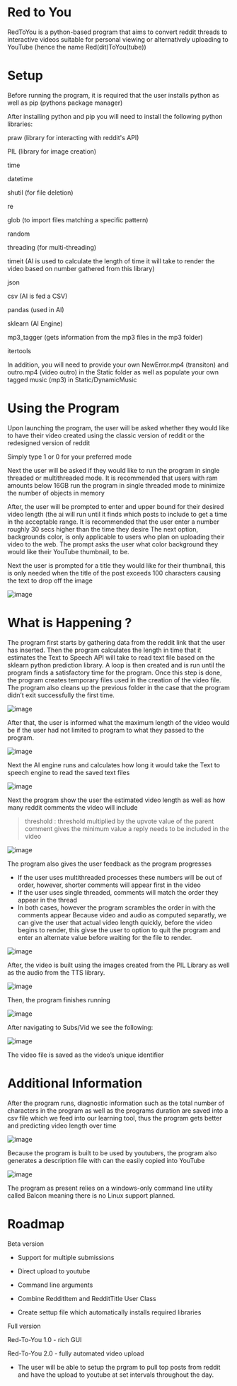 # Red to You
RedToYou is a python-based program that aims to convert reddit threads to interactive videos suitable for personal viewing or alternatively uploading to YouTube (hence the name Red(dit)ToYou(tube))
# Setup
Before running the program, it is required that the user installs python as well as pip (pythons package manager)

After installing python and pip you will need to install the following python libraries:

praw (library for interacting with reddit's API)

PIL (library for image creation)

time

datetime

shutil (for file deletion)

re

glob (to import files matching a specific pattern)

random

threading (for multi-threading)

timeit (AI is used to calculate the length of time it will take to render the video based on number gathered from this library)

json

csv (AI is fed a CSV)

pandas (used in AI)

sklearn (AI Engine)

mp3_tagger (gets information from the mp3 files in the mp3 folder)

itertools

In addition, you will need to provide your own NewError.mp4 (transiton) and outro.mp4 (video outro) in the Static folder as well as populate your own tagged music (mp3) in Static/DynamicMusic

# Using the Program
Upon launching the program, the user will be asked whether they would like to have their video created using the classic version of reddit or the redesigned version of reddit 

Simply type 1 or 0 for your preferred mode

Next the user will be asked if they would like to run the program in single threaded or multithreaded mode.
It is recommended that users with ram amounts below 16GB run the program in single threaded mode to minimize the number of objects in memory

After, the user will be prompted to enter and upper bound for their desired video length (the ai will run until it finds which posts to include to get a time in the acceptable range. It is recommended that the user enter a number roughly 30 secs higher than the time they desire
The next option, backgrounds color, is only applicable to users who plan on uploading their video to the web. The prompt asks the user what color background they would like their YouTube thumbnail, to be.

Next the user is prompted for a title they would like for their thumbnail, this is only needed when the title of the post exceeds 100 characters causing the text to drop off the image

![image](https://user-images.githubusercontent.com/52978102/110018083-8e82e080-7cec-11eb-9271-f6a2947c119d.png)

# What is Happening ?
The program first starts by gathering data from the reddit link that the user has inserted. Then the program calculates the length in time that it estimates the Text to Speech API will take to read text file based on the sklearn python prediction library. A loop is then created and is run until the program finds a satisfactory time for the program.
Once this step is done, the program creates temporary files used in the creation of the video file. The program also cleans up the previous folder in the case that the program didn’t exit successfully the first time.

![image](https://user-images.githubusercontent.com/52978102/110021874-e7547800-7cf0-11eb-8298-b9d3c16782dd.png)

 
After that, the user is informed what the maximum length of the video would be if the user had not limited to program to what they passed to the program. 

![image](https://user-images.githubusercontent.com/52978102/110021882-ec192c00-7cf0-11eb-9e96-664e2395adba.png)
 
Next the AI engine runs and calculates how long it would take the Text to speech engine to read the saved text files 

![image](https://user-images.githubusercontent.com/52978102/110021909-f3403a00-7cf0-11eb-8b75-0ae2e2877792.png)
 
Next the  program show the user the estimated video length as well as how many reddit comments the video will include
>threshold : threshold multiplied by the upvote value of the parent comment gives the minimum value a reply needs to be included in the video

![image](https://user-images.githubusercontent.com/52978102/110021933-fc310b80-7cf0-11eb-8518-983d5fadee52.png)
 
The program also gives the user feedback as the program progresses
*	If the user uses multithreaded processes these numbers will be out of order, however, shorter comments will appear first in the video
*	If the user uses single threaded, comments will match the order they appear in the thread
*	In both cases, however the program scrambles the order in with the comments appear
Because video and audio as computed separatly, we can give the user that actual video length quickly, before the video begins to render, this givse the user to option to quit the program and enter an alternate value before waiting for the file to render.

![image](https://user-images.githubusercontent.com/52978102/110022026-12d76280-7cf1-11eb-8437-090a3aa0ae7d.png)

After, the video is built using the images created from the PIL Library as well as the audio from the TTS library.

![image](https://user-images.githubusercontent.com/52978102/110022056-19fe7080-7cf1-11eb-8ac5-b574c5d2ef7e.png)
 
Then, the program finishes running

![image](https://user-images.githubusercontent.com/52978102/110022082-1ff45180-7cf1-11eb-8c61-164946bc1d9a.png)

After navigating to Subs/Vid we see the following:

![image](https://user-images.githubusercontent.com/52978102/110022120-297db980-7cf1-11eb-81c2-ecbbdaec3a00.png)

The video file is saved as the video’s unique identifier

# Additional Information 
After the program runs, diagnostic information such as the total number of characters in the program as well as the programs duration are saved into a csv file which we feed into our learning tool, thus the program gets better and predicting video length over time

![image](https://user-images.githubusercontent.com/52978102/110022300-5cc04880-7cf1-11eb-876f-9c0a61cf76ab.png)
 
Because the program is built to be used by youtubers, the program also generates a description file with can the easily copied into YouTube

![image](https://user-images.githubusercontent.com/52978102/110023751-2388d800-7cf3-11eb-9e83-b25024151b13.png)

The program as present relies on a windows-only command line utility called Balcon meaning there is no Linux support planned.
# Roadmap
Beta version 

* Support for multiple submissions

* Direct upload to youtube

* Command line arguments

* Combine RedditItem and RedditTitle User Class

* Create settup file which automatically installs required libraries

Full version

Red-To-You 1.0 - rich GUI

Red-To-You 2.0 - fully automated video upload

* The user will be able to setup the prgram to pull top posts from reddit and have the upload to youtube at set intervals throughout the day.
